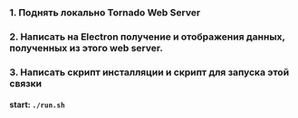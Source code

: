 ### 1. Поднять локально Tornado Web Server
### 2. Написать на Electron получение и отображения данных, полученных из этого web server.
### 3. Написать скрипт инсталляции и скрипт для запуска этой связки

#### start: `./run.sh`
